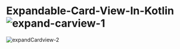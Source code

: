 # Expandable-Card-View-In-Kotlin![expand-carview-1](https://github.com/sanj-tech/Expandable-Card-View-In-Kotlin/assets/81187698/0a7e24ca-b398-44bf-94be-2b23b3a179c7)
![expandCardview-2](https://github.com/sanj-tech/Expandable-Card-View-In-Kotlin/assets/81187698/e47c0d6e-1c16-47c2-a10f-7e7c0ec57b68)
